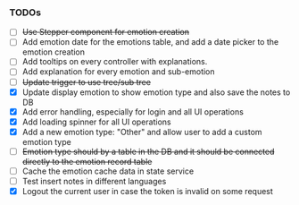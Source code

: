 ### TODOs
- [ ] ~~Use Stepper component for emotion creation~~
- [ ] Add emotion date for the emotions table, and add a date picker to the emotion creation 
- [ ] Add tooltips on every controller with explanations. 
- [ ] Add explanation for every emotion and sub-emotion
- [ ] ~~Update trigger to use tree/sub tree~~
- [X] Update display emotion to show emotion type and also save the notes to DB
- [X] Add error handling, especially for login and all UI operations
- [X] Add loading spinner for all UI operations
- [X] Add a new emotion type: "Other" and allow user to add a custom emotion type
- [ ] ~~Emotion type should by a table in the DB and it should be connected directly to the emotion record table~~
- [ ] Cache the emotion cache data in state service
- [ ] Test insert notes in different languages
- [X] Logout the current user in case the token is invalid on some request
